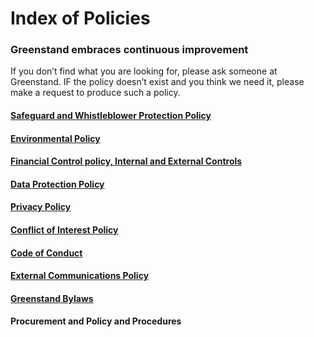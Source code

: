 # Index of Policies

### Greenstand embraces continuous improvement

If you don’t find what you are looking for, please ask someone at Greenstand. IF the policy doesn’t exist and you think we need it, please make a request to produce such a policy.

#### [Safeguard and Whistleblower Protection Policy](https://drive.google.com/file/d/1JJ8G3NoBYIP7Rzi4JyrPr64XrN1LsLt1/view?usp=sharing) <a href="#docs-internal-guid-6c6d04ad-7fff-5b59-1f27-4a190f4f6110" id="docs-internal-guid-6c6d04ad-7fff-5b59-1f27-4a190f4f6110"></a>

#### [Environmental Policy](https://drive.google.com/file/d/1f24iuOBIvp97haYOGK7fQDB2yB2u3xy3/view?usp=sharing)

#### [Financial Control policy, Internal and External Controls](https://drive.google.com/file/d/1IKIyW5GosYPrhI0xeiRwAVJZNTLHmFVu/view?usp=sharing)

#### [Data Protection Policy](https://drive.google.com/file/d/1Bv32GOFaWEUVRfBkGLi8-5a7hRqpnguj/view?usp=sharing)&#x20;

#### [Privacy Policy](https://drive.google.com/file/d/17-NcPYuvFnx9UlDMY2FF3NxV5\_hOudQL/view?usp=sharing)

#### [Conflict of Interest Policy](https://drive.google.com/file/d/18r8IX\_6JaniXqef8\_RUM-Lo2CKDoJzhB/view?usp=sharing)

#### [Code of Conduct](https://drive.google.com/file/d/1y8l17FWt7uCeOSRhkOoznU8iOPquvxtK/view?usp=sharing)

#### [External Communications Policy](https://drive.google.com/file/d/1Mdr8K\_JDAsf8gUAHkotoICGQqgP7WBo4/view?usp=sharing)

#### [Greenstand Bylaws](https://drive.google.com/file/d/1gH82qoED5mg8rMkzVJEAqauUCfAEfL8J/view?usp=sharing)

#### Procurement and Policy and Procedures <a href="#docs-internal-guid-115d5ccb-7fff-4a33-a776-f3d3940ad044" id="docs-internal-guid-115d5ccb-7fff-4a33-a776-f3d3940ad044"></a>

&#x20;
